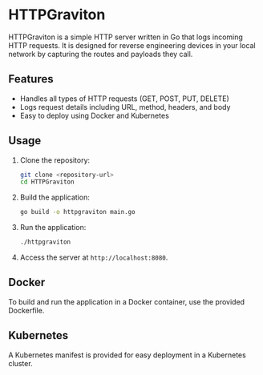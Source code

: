 # HTTPGraviton

HTTPGraviton is a simple HTTP server written in Go that logs incoming HTTP requests. It is designed for reverse engineering devices in your local network by capturing the routes and payloads they call.

## Features

- Handles all types of HTTP requests (GET, POST, PUT, DELETE)
- Logs request details including URL, method, headers, and body
- Easy to deploy using Docker and Kubernetes

## Usage

1. Clone the repository:
   ```bash
   git clone <repository-url>
   cd HTTPGraviton
   ```

2. Build the application:
   ```bash
   go build -o httpgraviton main.go
   ```

3. Run the application:
   ```bash
   ./httpgraviton
   ```

4. Access the server at `http://localhost:8080`.

## Docker

To build and run the application in a Docker container, use the provided Dockerfile.

## Kubernetes

A Kubernetes manifest is provided for easy deployment in a Kubernetes cluster. 
